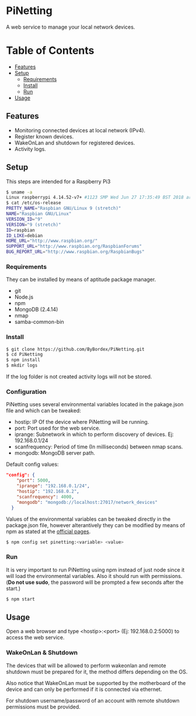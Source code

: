 # PiNetting
A web service to manage your local network devices.


Table of Contents
=================

  * [Features](#features)
  * [Setup](#setup)
    * [Requirements](#requirements)
    * [Install](#install)
    * [Run](#run)
  * [Usage](#usage)

## Features
   - Monitoring connected devices at local network (IPv4).
   - Register known devices.
   - WakeOnLan and shutdown for registered devices.
   - Activity logs.

## Setup

This steps are intended for a Raspberry Pi3
```sh
$ uname -a
Linux raspberrypi 4.14.52-v7+ #1123 SMP Wed Jun 27 17:35:49 BST 2018 armv7l GNU/Linux
$ cat /etc/os-release
PRETTY_NAME="Raspbian GNU/Linux 9 (stretch)"
NAME="Raspbian GNU/Linux"
VERSION_ID="9"
VERSION="9 (stretch)"
ID=raspbian
ID_LIKE=debian
HOME_URL="http://www.raspbian.org/"
SUPPORT_URL="http://www.raspbian.org/RaspbianForums"
BUG_REPORT_URL="http://www.raspbian.org/RaspbianBugs"
```
### Requirements
They can be installed by means of aptitude package manager.
  - git
  - Node.js
  - npm
  - MongoDB (2.4.14)
  - nmap
  - samba-common-bin
### Install
```sh
$ git clone https://github.com/ByBordex/PiNetting.git
$ cd PiNetting
$ npm install
$ mkdir logs
```
If the log folder is not created activity logs will not be stored.
### Configuration
PiNetting uses several environmental variables located in the pakage.json file and which can be tweaked:
  - hostip: IP Of the device where PiNetting will be running.
  - port: Port used for the web service.
  - iprange: Subnetwork in which to perform discovery of devices. Ej: 192.168.0.1/24
  - scanfrequency: Period of time (In milliseconds) between nmap scans.
  - mongodb: MongoDB server path.

 Default config values:
```json
"config": {
    "port": 5000,
    "iprange": "192.168.0.1/24",
    "hostip": "192.168.0.2",
    "scanfrequency": 4000,
    "mongodb": "mongodb://localhost:27017/network_devices"
  }
```
Values of the environmental variables can be tweaked directly in the package.json file, however alterantively they can be modified by means of npm as stated at the [official pages](https://docs.npmjs.com/misc/config#per-package-config-settings).
```sh
$ npm config set pinetting:<variable> <value>
```    
### Run
It is very important to run PiNetting using npm instead of just node since it will load the environmental variables.
Also it should run with permissions. (**Do not use sudo**, the password will be prompted a few seconds after the start.)
```sh
$ npm start
```

## Usage
Open a web browser and type \<hostip\>:\<port\> (Ej: 192.168.0.2:5000) to access the web service.

### WakeOnLan & Shutdown
The devices that will be allowed to perform wakeonlan and remote shutdown must be prepared for it, the method differs depending on the OS.

Also notice that WakeOnLan must be supported by the motherboard of the device and can only be performed if it is connected via ethernet.

For shutdown username/password of an account with remote shutdown permissions must be provided.
